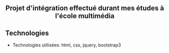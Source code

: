 <h2 align="center">Projet d'intégration effectué durant mes études à l'école multimédia</h2>



## Technologies

- Technologies utilisées: html, css, jquery, bootstrap3


